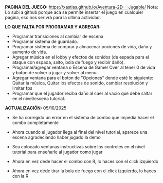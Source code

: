 __PAGINA DEL JUEGO:__ https://xastias.github.io/Aventura-2D---Jugable/
Nota: Lo subi a github porque aca se permite insertar el juego en cualquier pagina, eso nos serivrá para la ultima actividad.


__LO QUE FALTA POR PROGRAMAR Y AGREGAR:__

- Programar transiciones al cambiar de escena
- Programar sistema de guardado.
- Programar sistema de comprar y almacenar pociones de vida, daño y aumento de vida. 
- Agregar música en el lobby y efectos de sonidos (de espada para el ataque con espada, salto, bola de fuego y recibir daño).
- Programar/agregar ventana o Escena de Gamer Over al tener 0 de vida y boton de volver a jugar y volver al menu.
- Agregar ventana para el boton de "Opciones" donde esté lo siguiente: Quitar la música, Quitar los efectos de sonido, cambiar resolución y limitar fps
- Programar que el jugador reciba daño al caer al vacio que debe saltar en el nivel/escena tutorial.


__ACTUALIZACIÓN:__
05/10/2025
- Se ha corregido un error en el sistema de combo que impedia hacer el combo completamente
- Ahora cuando el jugador llega al final del nivel tutorial, aparece una escena agradeciando haber jugado la demo


- Sea colocado ventanas instructivas sobre los controles en el nivel tutorial para enseñarle al jugador como jugar
- Ahora en vez dede hacer el combo con R, lo haces con el click izquierdo
- Ahora en vez dede tirar la bola de fuego con el click izquierdo, lo haces con la R

